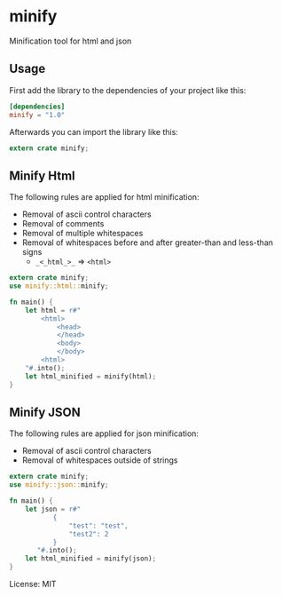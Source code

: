 # minify

Minification tool for html and json

## Usage

First add the library to the dependencies of your project like this:

```toml
[dependencies]
minify = "1.0"
```

Afterwards you can import the library like this:

```rust
extern crate minify;
```

## Minify Html

The following rules are applied for html minification:

* Removal of ascii control characters
* Removal of comments
* Removal of multiple whitespaces
* Removal of whitespaces before and after greater-than and less-than signs
  * `_<_html_>_` => `<html>`

```rust
extern crate minify;
use minify::html::minify;

fn main() {
    let html = r#"
        <html>
            <head>
            </head>
            <body>
            </body>
        <html>
    "#.into();
    let html_minified = minify(html);
}
```

## Minify JSON

The following rules are applied for json minification:

* Removal of ascii control characters
* Removal of whitespaces outside of strings

```rust
extern crate minify;
use minify::json::minify;

fn main() {
    let json = r#"
           {
               "test": "test",
               "test2": 2
           }
       "#.into();
    let html_minified = minify(json);
}
```

License: MIT
